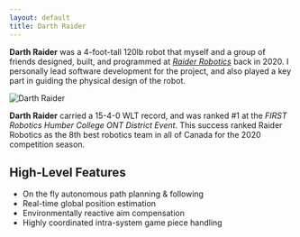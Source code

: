 ```yaml
---
layout: default
title: Darth Raider
---
```


**Darth Raider** was a 4-foot-tall 120lb robot that myself and a group of friends designed, built, and programmed at [*Raider Robotics*](https://raiderrobotics.org/?utm_source=ewpratten.com) back in 2020. I personally lead software development for the project, and also played a key part in guiding the physical design of the robot.

<img src="/assets/robotics/5024/darthraider.png" alt="Darth Raider" style="max-width:400px;">

**Darth Raider** carried a 15-4-0 WLT record, and was ranked #1 at the *FIRST Robotics Humber College ONT District Event*. This success ranked Raider Robotics as the 8th best robotics team in all of Canada for the 2020 competition season.

## High-Level Features

- On the fly autonomous path planning & following
- Real-time global position estimation
- Environmentally reactive aim compensation
- Highly coordinated intra-system game piece handling
